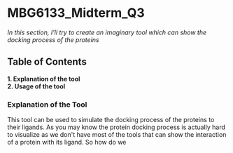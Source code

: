 # MBG6133_Midterm_Q3
*In this section, I'll try to create an imaginary tool which can show the docking process of the proteins*
## Table of Contents
**1. Explanation of the tool**\
**2. Usage of the tool**

### Explanation of the Tool ###
 This tool can be used to simulate the docking process of the proteins to their ligands. As you may know the protein docking process is actually hard to visualize as we don't have most of the tools that can show the interaction of a protein with its ligand.
 So how do we
